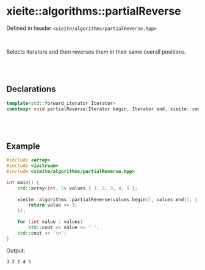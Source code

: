 # xieite::algorithms::partialReverse
Defined in header `<xieite/algorithms/partialReverse.hpp>`

<br/>

Selects iterators and then reverses them in their same overall positions.

<br/><br/>

## Declarations
```cpp
template<std::forward_iterator Iterator>
constexpr void partialReverse(Iterator begin, Iterator end, xieite::concepts::SelectorCallback<typename std::iterator_traits<Iterator>::value_type> auto&& selector) noexcept;
```

<br/><br/>

## Example
```cpp
#include <array>
#include <iostream>
#include <xieite/algorithms/partialReverse.hpp>

int main() {
	std::array<int, 5> values { 1, 2, 3, 4, 5 };
	
	xieite::algorithms::partialReverse(values.begin(), values.end(), [](int value) -> bool {
		return value <= 3;
	});

	for (int value : values)
		std::cout << value << ' ';
	std::cout << '\n';
}
```
Output:
```
3 2 1 4 5 
```
